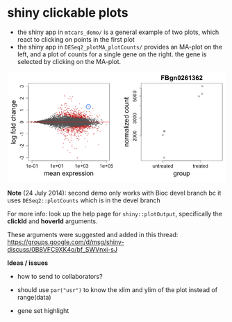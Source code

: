 # shiny clickable plots

- the shiny app in `mtcars_demo/` is a general example of two plots, which react
  to clicking on points in the first plot
- the shiny app in `DESeq2_plotMA_plotCounts/` provides an MA-plot on
  the left, and a plot of counts for a single gene on the right. the
  gene is selected by clicking on the MA-plot.

<img src="example.png">

**Note** (24 July 2014): second demo only works with Bioc devel branch bc it uses
`DESeq2::plotCounts` which is in the devel branch 

For more info: look up the help page for `shiny::plotOutput`,
specifically the **clickId** and **hoverId** arguments.

These arguments were suggested and added in this thread:
https://groups.google.com/d/msg/shiny-discuss/0B8VFC9XK4o/bf_SWVnxi-sJ 

**Ideas / issues**

- how to send to collaborators?

- should use `par("usr")` to know the xlim and ylim of the plot
  instead of range(data) 

- gene set highlight
